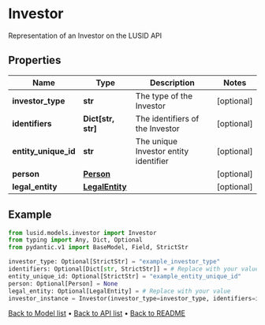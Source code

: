 # Investor

Representation of an Investor on the LUSID API
## Properties
Name | Type | Description | Notes
------------ | ------------- | ------------- | -------------
**investor_type** | **str** | The type of the Investor | [optional] 
**identifiers** | **Dict[str, str]** | The identifiers of the Investor | [optional] 
**entity_unique_id** | **str** | The unique Investor entity identifier | [optional] 
**person** | [**Person**](Person.md) |  | [optional] 
**legal_entity** | [**LegalEntity**](LegalEntity.md) |  | [optional] 
## Example

```python
from lusid.models.investor import Investor
from typing import Any, Dict, Optional
from pydantic.v1 import BaseModel, Field, StrictStr

investor_type: Optional[StrictStr] = "example_investor_type"
identifiers: Optional[Dict[str, StrictStr]] = # Replace with your value
entity_unique_id: Optional[StrictStr] = "example_entity_unique_id"
person: Optional[Person] = None
legal_entity: Optional[LegalEntity] = # Replace with your value
investor_instance = Investor(investor_type=investor_type, identifiers=identifiers, entity_unique_id=entity_unique_id, person=person, legal_entity=legal_entity)

```

[Back to Model list](../README.md#documentation-for-models) &#8226; [Back to API list](../README.md#documentation-for-api-endpoints) &#8226; [Back to README](../README.md)

